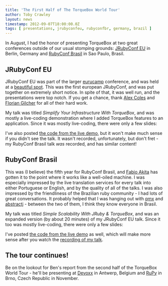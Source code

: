 ```yaml
---
title: 'The First Half of The TorqueBox World Tour'
author: Toby Crawley
layout: news
timestamp: 2012-09-07T18:00:00.0Z
tags: [ presentations, jrubyconfeu, rubyconfbr, germany, brazil ]
---
```


In August, I had the honor of presenting TorqueBox at two great conferences 
outside of our usual stomping grounds: [JRubyConf EU](http://jrubyconf.eu/) 
in Berlin, Germany and [RubyConf Brasil](http://www.rubyconf.com.br/) in 
Sao Paulo, Brasil.


## JRubyConf EU

JRubyConf EU was part of the larger [eurucamp](http://2012.eurucamp.org/) conference, 
and was held at a [beautiful spot](http://en.wikipedia.org/wiki/M%C3%BCggelsee). This 
was the first european JRubyConf, and was put together on extremely short notice. 
In spite of that, it was well run, and the presentations were top notch. If you get
a chance, thank [Alex Coles](https://twitter.com/myabc) and 
[Florian Gilcher](https://twitter.com/Argorak) for all of their hard work.

My talk was titled *Simplify Your Infrastructure With TorqueBox*, and was mostly a
live-coding demonstration where I added TorqueBox features to an application. Since 
it was mostly live-coding, there were only a few slides:

<div class="speakerdeck-spacer">
<script async class="speakerdeck-embed" data-id="502e8cf8dce90a0002051075" data-ratio="1.3333333333333333" src="//speakerdeck.com/assets/embed.js"></script>
</div>

I've also posted [the code from the live demo](https://github.com/tobias/jrubyconfeu-demo), 
but it won't make much sense if you didn't see the talk. It wasn't recorded, unfortunately, but 
don't fret - my RubyConf Brasil talk *was* recorded, and has similar content!

## RubyConf Brasil

This was (I believe) the fifth year for RubyConf Brasil, and 
[Fabio Akita](http://twitter.com/akitaonrails) has gotten it to the point where it
works like a well-oiled machine. I was especially impressed by the live translation
services for every talk into either Portuguese or English, and by the quality of
all of the talks. I was also impressed by the friendliness of the Brazilian ruby 
community - I had lots of great conversations. It probably helped that I was hanging
out with [qmx](http://twitter.com/qmx) and [abstractj](http://twitter.com/abstractj) - 
between the two of them, I think they know everyone in Brasil.

My talk was titled *Simple Scalability With JRuby & TorqueBox*, and was an expanded
version (by about 20 minutes) of my JRubyConf EU talk. Since it too was mostly live-coding, 
there were only a few slides:

<div class="speakerdeck-spacer">
<script async class="speakerdeck-embed" data-id="50411def6d7f43000206e8ee" data-ratio="1.3333333333333333" src="//speakerdeck.com/assets/embed.js"></script>
</div>

I've posted [the code from the live demo](https://github.com/tobias/rubyconfbr-demo) as well,
which will make more sense after you watch the 
[recording of my talk](http://www.eventials.com/rubyconfbr2012/recorded/M2UzZTJkMzY2MzdiNTg2NTUxNWM1MzI3NWY1YjRhMzYjIzEzMDU_3D).

## The tour continues!

Be on the lookout for Ben's report from the second half of the TorqueBox 
World Tour - he'll be presenting at [Devoxx](http://devoxx.com/) in Antwerp, 
Belgium and [RuPy](http://rupy.eu/) in Brno, Czech Republic in November.
